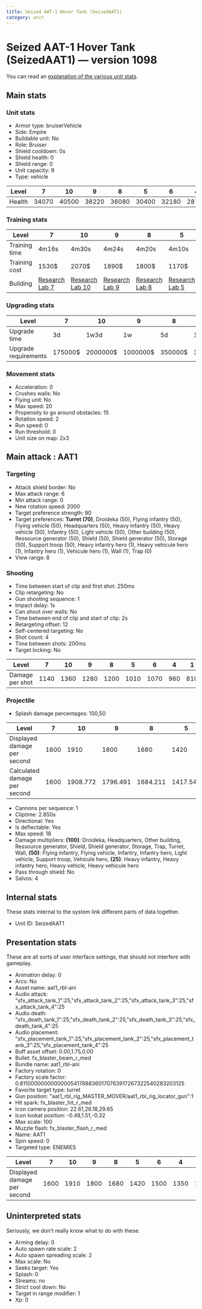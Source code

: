 ```yaml
---
title: Seized AAT-1 Hover Tank (SeizedAAT1)
category: unit
---
```


# Seized AAT-1 Hover Tank (SeizedAAT1) — version 1098

You can read an [explanation  of the various unit stats](unitexplained.md).

## Main stats

### Unit stats

  * Armor type: bruiserVehicle
  * Side: Empire
  * Buildable unit: No
  * Role: Bruiser
  * Shield cooldown: 0s
  * Shield health: 0
  * Shield range: 0
  * Unit capacity: 9
  * Type: vehicle

|Level |7    |10   |9    |8    |5    |6    |4    |1    |2    |3    |
|------|-----|-----|-----|-----|-----|-----|-----|-----|-----|-----|
|Health|34070|40500|38220|36080|30400|32180|28730|24300|25690|27160|


### Training stats

|Level        |7                                      |10                                      |9                                      |8                                      |5                                      |6                                      |4                                      |1                              |2                                      |3                                      |
|-------------|---------------------------------------|----------------------------------------|---------------------------------------|---------------------------------------|---------------------------------------|---------------------------------------|---------------------------------------|-------------------------------|---------------------------------------|---------------------------------------|
|Training time|4m16s                                  |4m30s                                   |4m24s                                  |4m20s                                  |4m10s                                  |4m13s                                  |4m7s                                   |4m                             |4m2s                                   |4m4s                                   |
|Training cost|1530$                                  |2070$                                   |1890$                                  |1800$                                  |1170$                                  |1350$                                  |1120$                                  |990$                           |1030$                                  |1070$                                  |
|Building     |[Research Lab 7](empireOffenseLab.html)|[Research Lab 10](empireOffenseLab.html)|[Research Lab 9](empireOffenseLab.html)|[Research Lab 8](empireOffenseLab.html)|[Research Lab 5](empireOffenseLab.html)|[Research Lab 6](empireOffenseLab.html)|[Research Lab 4](empireOffenseLab.html)|[Factory 3](empireFactory.html)|[Research Lab 2](empireOffenseLab.html)|[Research Lab 3](empireOffenseLab.html)|


### Upgrading stats

|Level               |7      |10      |9       |8      |5     |6      |4     |1    |2    |3    |
|--------------------|-------|--------|--------|-------|------|-------|------|-----|-----|-----|
|Upgrade time        |3d     |1w3d    |1w      |5d     |12h   |2d     |6h    |0s   |45m  |2h   |
|Upgrade requirements|175000$|2000000$|1000000$|350000$|35000$|115000$|15000$|2700$|3000$|6000$|


### Movement stats

  * Acceleration: 0
  * Crushes walls: No
  * Flying unit: No
  * Max speed: 20
  * Propensity to go around obstacles: 15
  * Rotation speed: 2
  * Run speed: 0
  * Run threshold: 0
  * Unit size on map: 2x3

## Main attack : AAT1

### Targeting

  * Attack shield border: No
  * Max attack range: 6
  * Min attack range: 0
  * New rotation speed: 2000
  * Target preference strength: 90
  * Target preferences: **Turret (70)**, Droideka (50), Flying infantry (50), Flying vehicle (50), Headquarters (50), Heavy infantry (50), Heavy vehicle (50), Infantry (50), Light vehicle (50), Other building (50), Ressource generator (50), Shield (50), Shield generator (50), Storage (50), Support troop (50), Heavy infantry hero (1), Heavy vehicule hero (1), Infantry hero (1), Vehicule hero (1), Wall (1), Trap (0)
  * View range: 8

### Shooting

  * Time between start of clip and first shot: 250ms
  * Clip retargeting: No
  * Gun shooting sequence: 1
  * Impact delay: 1s
  * Can shoot over walls: No
  * Time between end of clip and start of clip: 2s
  * Retargeting offset: 12
  * Self-centered targeting: No
  * Shot count: 4
  * Time between shots: 200ms
  * Target locking: No

|Level          |7   |10  |9   |8   |5   |6   |4  |1  |2  |3  |
|---------------|----|----|----|----|----|----|---|---|---|---|
|Damage per shot|1140|1360|1280|1200|1010|1070|960|810|850|900|


### Projectile

  * Splash damage percentages: 100,50

|Level                       |7   |10      |9       |8       |5       |6       |4       |1       |2       |3       |
|----------------------------|----|--------|--------|--------|--------|--------|--------|--------|--------|--------|
|Displayed damage per second |1600|1910    |1800    |1680    |1420    |1500    |1350    |1140    |1190    |1260    |
|Calculated damage per second|1600|1908.772|1796.491|1684.211|1417.544|1501.754|1347.368|1136.842|1192.982|1263.158|


  * Cannons per sequence: 1
  * Cliptime: 2.850s
  * Directional: Yes
  * Is deflectable: Yes
  * Max speed: 18
  * Damage multipliers: **(100)**: Droideka, Headquarters, Other building, Ressource generator, Shield, Shield generator, Storage, Trap, Turret, Wall, **(50)**: Flying infantry, Flying vehicle, Infantry, Infantry hero, Light vehicle, Support troop, Vehicule hero, **(25)**: Heavy infantry, Heavy infantry hero, Heavy vehicle, Heavy vehicule hero
  * Pass through shield: No
  * Salvos: 4

## Internal stats

These stats internal to the system link different parts of data together.

  * Unit ID: SeizedAAT1

## Presentation stats

These are all sorts of user interface settings, that should not interfere with gameplay.

  * Animation delay: 0
  * Arcs: No
  * Asset name: aat1_rbl-ani
  * Audio attack: "sfx_attack_tank_1":25,"sfx_attack_tank_2":25,"sfx_attack_tank_3":25,"sfx_attack_tank_4":25
  * Audio death: "sfx_death_tank_1":25,"sfx_death_tank_2":25,"sfx_death_tank_3":25,"sfx_death_tank_4":25
  * Audio placement: "sfx_placement_tank_1":25,"sfx_placement_tank_2":25,"sfx_placement_tank_3":25,"sfx_placement_tank_4":25
  * Buff asset offset: 0.00,1.75,0.00
  * Bullet: fx_blaster_beam_r_med
  * Bundle name: aat1_rbl-ani
  * Factory rotation: 0
  * Factory scale factor: 0.81100000000000005417888360170763917267322540283203125
  * Favorite target type: turret
  * Gun position: "aat1_rbl_rig_MASTER_MOVER/aat1_rbl_rig_locator_gun":1
  * Hit spark: fx_blaster_hit_r_med
  * Icon camera position: 22.61,26.18,29.65
  * Icon lookat position: -0.48,1.51,-0.32
  * Max scale: 100
  * Muzzle flash: fx_blaster_flash_r_med
  * Name: AAT1
  * Spin speed: 0
  * Targeted type: ENEMIES

|Level                      |7   |10  |9   |8   |5   |6   |4   |1   |2   |3   |
|---------------------------|----|----|----|----|----|----|----|----|----|----|
|Displayed damage per second|1600|1910|1800|1680|1420|1500|1350|1140|1190|1260|


## Uninterpreted stats

Seriously, we don't really know what to do with these.

  * Arming delay: 0
  * Auto spawn rate scale: 2
  * Auto spawn spreading scale: 2
  * Max scale: No
  * Seeks target: Yes
  * Splash: 0
  * Streams: no
  * Strict cool down: No
  * Target in range modifier: 1
  * Xp: 0

